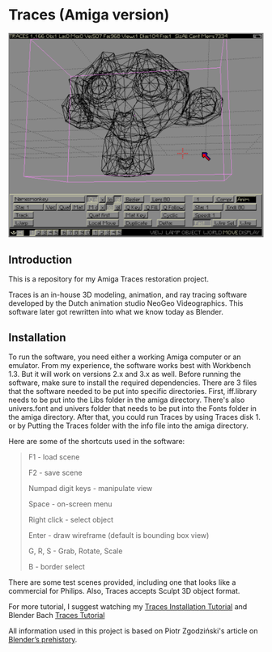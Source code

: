 # Traces (Amiga version)

![banner](./traces.png)

## Introduction
 This is a repository for my Amiga Traces restoration project.
 
Traces is an in-house 3D modeling, animation, and ray tracing software developed by the Dutch animation studio NeoGeo Videographics. This software later got rewritten into what we know today as Blender.

## Installation
To run the software, you need either a working Amiga computer or an emulator. From my experience, the software works best with Workbench 1.3. But it will work on versions 2.x and 3.x as well. Before running the software, make sure to install the required dependencies. There are 3 files that the software needed to be put into specific directories. First, iff.library needs to be put into the Libs folder in the amiga directory. There's also univers.font and univers folder that needs to be put into the Fonts folder in the amiga directory. After that, you could run Traces by using Traces disk 1. or by Putting the Traces folder with the info file into the amiga directory.

Here are some of the shortcuts used in the software:

>F1 - load scene
>
>F2 - save scene
>
>Numpad digit keys - manipulate view
>
>Space - on-screen menu
>
>Right click - select object
>
>Enter - draw wireframe (default is bounding box view)
>
>G, R, S - Grab, Rotate, Scale
>
>B - border select

There are some test scenes provided, including one that looks like a commercial for Philips. Also, Traces accepts Sculpt 3D object format.

For more tutorial, I suggest watching my [Traces Installation Tutorial](https://www.youtube.com/watch?v=VytkRK0bQHE) and Blender Bach [Traces Tutorial](https://www.youtube.com/watch?v=zKn8qjgG1YA&t=0s)

All information used in this project is based on Piotr Zgodziński's article on [Blender’s prehistory](https://zgodzinski.com/blender-prehistory/).
